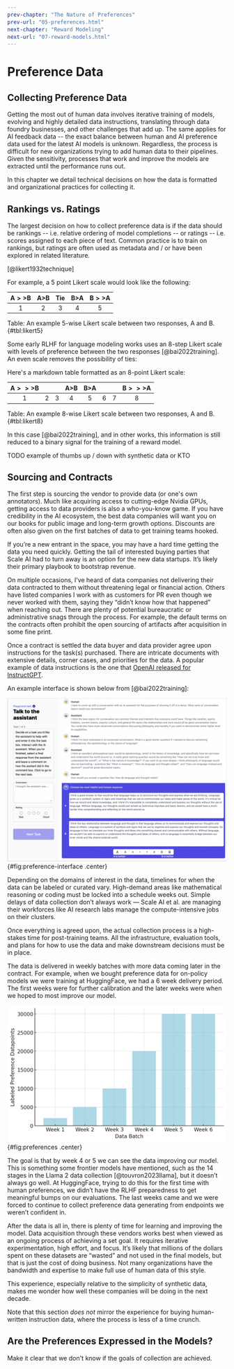 ```yaml
---
prev-chapter: "The Nature of Preferences"
prev-url: "05-preferences.html"
next-chapter: "Reward Modeling"
next-url: "07-reward-models.html"
---
```


# Preference Data

## Collecting Preference Data

Getting the most out of human data involves iterative training of models, evolving and highly detailed data instructions, translating through data foundry businesses, and other challenges that add up. 
The same applies for AI feedback data -- the exact balance between human and AI preference data used for the latest AI models is unknown.
Regardless, the process is difficult for new organizations trying to add human data to their pipelines. 
Given the sensitivity, processes that work and improve the models are extracted until the performance runs out.

In this chapter we detail technical decisions on how the data is formatted and organizational practices for collecting it.

## Rankings vs. Ratings

The largest decision on how to collect preference data is if the data should be rankings -- i.e. relative ordering of model completions -- or ratings -- i.e. scores assigned to each piece of text.
Common practice is to train on rankings, but ratings are often used as metadata and / or have been explored in related literature.






[@likert1932technique]

For example, a 5 point Likert scale would look like the following:

| A$>>$B | A$>$B | Tie | B$>$A | B$>>$A |
|:------:|:-----:|:-----:|:-----:|:------:|
| 1    | 2   | 3   | 4   | 5    |

Table: An example 5-wise Likert scale between two responses, A and B. {#tbl:likert5}

Some early RLHF for language modeling works uses an 8-step Likert scale with levels of preference between the two responses [@bai2022training]. 
An even scale removes the possibility of ties:

Here's a markdown table formatted as an 8-point Likert scale:

| A$>>>$B |     |     | A$>$B | B$>$A  |     |     | B$>>>$A |
|:-------:|:-----:|:-----:|:-----:|:------:|:-----:|:-----:|:-------:|
| 1     | 2   | 3   | 4   | 5    | 6   | 7   | 8     |

Table: An example 8-wise Likert scale between two responses, A and B. {#tbl:likert8}

In this case [@bai2022training], and in other works, this information is still reduced to a binary signal for the training of a reward model.


TODO example of thumbs up / down with synthetic data or KTO


## Sourcing and Contracts

The first step is sourcing the vendor to provide data (or one's own annotators). 
Much like acquiring access to cutting-edge Nvidia GPUs, getting access to data providers is also a who-you-know game. If you have credibility in the AI ecosystem, the best data companies will want you on our books for public image and long-term growth options. Discounts are often also given on the first batches of data to get training teams hooked.

If you’re a new entrant in the space, you may have a hard time getting the data you need quickly. Getting the tail of interested buying parties that Scale AI had to turn away is an option for the new data startups. It’s likely their primary playbook to bootstrap revenue.

On multiple occasions, I’ve heard of data companies not delivering their data contracted to them without threatening legal or financial action. Others have listed companies I work with as customers for PR even though we never worked with them, saying they “didn’t know how that happened” when reaching out. There are plenty of potential bureaucratic or administrative snags through the process. For example, the default terms on the contracts often prohibit the open sourcing of artifacts after acquisition in some fine print.

Once a contract is settled the data buyer and data provider agree upon instructions for the task(s) purchased. There are intricate documents with extensive details, corner cases, and priorities for the data. A popular example of data instructions is the one that [OpenAI released for InstructGPT](https://docs.google.com/document/d/1MJCqDNjzD04UbcnVZ-LmeXJ04-TKEICDAepXyMCBUb8/edit#heading=h.21o5xkowgmpj).

An example interface is shown below from [@bai2022training]:

![Example preference data collection interface.](images/anthropic-interface.png){#fig:preference-interface .center}

Depending on the domains of interest in the data, timelines for when the data can be labeled or curated vary. High-demand areas like mathematical reasoning or coding must be locked into a schedule weeks out. Simple delays of data collection don’t always work — Scale AI et al. are managing their workforces like AI research labs manage the compute-intensive jobs on their clusters.

Once everything is agreed upon, the actual collection process is a high-stakes time for post-training teams. All the infrastructure, evaluation tools, and plans for how to use the data and make downstream decisions must be in place.

The data is delivered in weekly batches with more data coming later in the contract. For example, when we bought preference data for on-policy models we were training at HuggingFace, we had a 6 week delivery period. The first weeks were for further calibration and the later weeks were when we hoped to most improve our model.

![Overview of the multi-batch cycle for obtaining human preference data from a vendor.](images/pref-data-timeline.png){#fig:preferences .center}

The goal is that by week 4 or 5 we can see the data improving our model. This is something some frontier models have mentioned, such as the 14 stages in the Llama 2 data collection [@touvron2023llama], but it doesn’t always go well. At HuggingFace, trying to do this for the first time with human preferences, we didn’t have the RLHF preparedness to get meaningful bumps on our evaluations. The last weeks came and we were forced to continue to collect preference data generating from endpoints we weren’t confident in.

After the data is all in, there is plenty of time for learning and improving the model. Data acquisition through these vendors works best when viewed as an ongoing process of achieving a set goal. It requires iterative experimentation, high effort, and focus. It’s likely that millions of the dollars spent on these datasets are “wasted” and not used in the final models, but that is just the cost of doing business. Not many organizations have the bandwidth and expertise to make full use of human data of this style.

This experience, especially relative to the simplicity of synthetic data, makes me wonder how well these companies will be doing in the next decade.

Note that this section *does not* mirror the experience for buying human-written instruction data, where the process is less of a time crunch.

## Are the Preferences Expressed in the Models?

Make it clear that we don't know if the goals of collection are achieved.